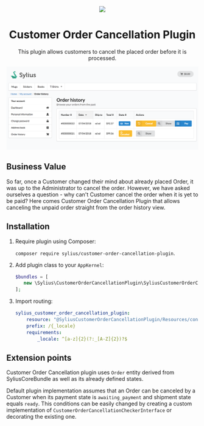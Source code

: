 <p align="center">
    <a href="https://sylius.com" target="_blank">
        <img src="https://demo.sylius.com/assets/shop/img/logo.png" />
    </a>
</p>

<h1 align="center">Customer Order Cancellation Plugin</h1>

<p align="center">This plugin allows customers to cancel the placed order before it is processed.</p>

![Screenshot showing the customer's orders page with cancel buttons](docs/screenshot.png)

## Business Value

So far, once a Customer changed their mind about already placed Order, it was up to the Administrator to cancel the order.
However, we have asked ourselves a question - why can't Customer cancel the order when it is yet to be paid? Here comes
Customer Order Cancellation Plugin that allows canceling the unpaid order straight from the order history view.

## Installation

1. Require plugin using Composer:
 
    `composer require sylius/customer-order-cancellation-plugin`.

2. Add plugin class to your `AppKernel`:

    ```php
    $bundles = [
       new \Sylius\CustomerOrderCancellationPlugin\SyliusCustomerOrderCancellationPlugin(),
    ];
    ```

3. Import routing:

    ```yaml
    sylius_customer_order_cancellation_plugin:
        resource: "@SyliusCustomerOrderCancellationPlugin/Resources/config/routing.yml"
        prefix: /{_locale}
        requirements:
            _locale: ^[a-z]{2}(?:_[A-Z]{2})?$
    ```
## Extension points

Customer Order Cancellation plugin uses `Order` entity derived from SyliusCoreBundle as well as its already defined states.

Default plugin implementation assumes that an Order can be canceled by a Customer when its payment state is 
`awaiting_payment` and shipment state equals `ready`. This conditions can be easily changed by creating a custom
implementation of `CustomerOrderCancellationCheckerInterface` or decorating the existing one.
